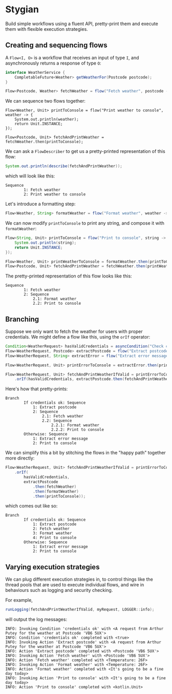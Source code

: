 # Stygian

Build simple workflows using a fluent API, pretty-print them and execute them with flexible execution strategies.

## Creating and sequencing flows

A `Flow<I, O>` is a workflow that receives an input of type `I`, and asynchronously returns a response of type `O`:

```java
interface WeatherService {
    CompletableFuture<Weather> getWeatherFor(Postcode postcode);
}

Flow<Postcode, Weather> fetchWeather = flow("Fetch weather", postcode -> weatherService.getWeatherFor(postcode));
```

We can sequence two flows together:

```
Flow<Weather, Unit> printToConsole = flow("Print weather to console", weather -> {
    System.out.println(weather);
    return Unit.INSTANCE;
});

Flow<Postcode, Unit> fetchAndPrintWeather = fetchWeather.then(printToConsole);
```

We can ask a `FlowDescriber` to get us a pretty-printed representation of this flow:

```java
System.out.println(describe(fetchAndPrintWeather));
```

which will look like this:

```
Sequence
		1: Fetch weather
		2: Print weather to console
```

Let's introduce a formatting step:

```java
Flow<Weather, String> formatWeather = flow("Format weather", weather -> weatherFormatter.format(weather));
```

We can now modify `printToConsole` to print any string, and compose it with `formatWeather`:

```java
Flow<String, Unit> printToConsole = flow("Print to console", string -> {
    System.out.println(string);
    return Unit.INSTANCE;
});

Flow<Weather, Unit> printWeatherToConsole = formatWeather.then(printToConsole);
Flow<Postcode, Unit> fetchAndPrintWeather = fetchWeather.then(printWeatherToConsole);
```

The pretty-printed representation of this flow looks like this:

```
Sequence
		1: Fetch weather
		2: Sequence
			2.1: Format weather
			2.2: Print to console
```

## Branching

Suppose we only want to fetch the weather for users with proper credentials. We might define a flow like this, using the `orIf` operator:

```java
Condition<WeatherRequest> hasValidCredentials = asyncCondition("Check credentials", weatherRequest -> credentialsChecker.check(weatherRequest));
Flow<WeatherRequest, Postcode> extractPostcode = flow("Extract postcode", weatherRequest -> weatherRequest.getPostcode());
Flow<WeatherRequest, String> extractError = flow("Extract error message", weatherRequest -> "Sorry, " + weatherRequest.getUsername() + ", your credentials are not valid");

Flow<WeatherRequest, Unit> printErrorToConsole = extractError.then(printToConsole);

Flow<WeatherRequest, Unit> fetchAndPrintWeatherIfValid = printErrorToConsole
    .orIf(hasValidCredentials, extractPostcode.then(fetchAndPrintWeather));
```

Here's how that pretty-prints:

```
Branch
		If credentials ok: Sequence
			1: Extract postcode
			2: Sequence
				2.1: Fetch weather
				2.2: Sequence
					2.2.1: Format weather
					2.2.2: Print to console
		Otherwise: Sequence
			1: Extract error message
			2: Print to console
```

We can simplify this a bit by stitching the flows in the "happy path" together more directly:

```java
Flow<WeatherRequest, Unit> fetchAndPrintWeatherIfValid = printErrorToConsole
    .orIf(
        hasValidCredentials,
        extractPostcode
            .then(fetchWeather)
            .then(formatWeather)
            .then(printToConsole));
```

which comes out like so:

```
Branch
		If credentials ok: Sequence
			1: Extract postcode
			2: Fetch weather
			3: Format weather
			4: Print to console
		Otherwise: Sequence
			1: Extract error message
			2: Print to console
```

## Varying execution strategies

We can plug different execution strategies in, to control things like the thread pools that are used to execute individual flows, and wire in behaviours such as logging and security checking.

For example,

```java
runLogging(fetchAndPrintWeatherIfValid, myRequest, LOGGER::info);
```

will output the log messages:

```
INFO: Invoking Condition 'credentials ok' with <A request from Arthur Putey for the weather at Postcode 'VB6 5UX'>
INFO: Condition 'credentials ok' completed with <true>
INFO: Invoking Action 'Extract postcode' with <A request from Arthur Putey for the weather at Postcode 'VB6 5UX'>
INFO: Action 'Extract postcode' completed with <Postcode 'VB6 5UX'>
INFO: Invoking Action 'Fetch weather' with <Postcode 'VB6 5UX'>
INFO: Action 'Fetch weather' completed with <Temperature: 26F>
INFO: Invoking Action 'Format weather' with <Temperature: 26F>
INFO: Action 'Format weather' completed with <It's going to be a fine day today>
INFO: Invoking Action 'Print to console' with <It's going to be a fine day today>
INFO: Action 'Print to console' completed with <kotlin.Unit>
```